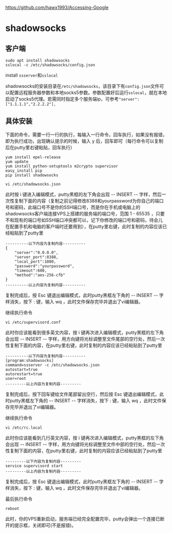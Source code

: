 https://github.com/hawx1993/Accessing-Google

# shadowsocks

## 客户端

```
sudo apt install shadowsocks
sslocal -c /etc/shadowsocks/config.json
```

install ``ssserver``和``sslocal``

shadowsocks的安装目录在``/etc/shadowsocks``，该目录下有``config.json``文件可以配置远程服务器参数和本地socks5参数。参数配置好后运行``sslocal``，就在本地启动了socks5代理。若需同时指定多个服务端ip，可参考``"server":["1.1.1.1","2.2.2.2"],``


## 具体安装

下面的命令，需要一行一行的执行，每输入一行命令，回车执行，如果没有报错，即为执行成功，出现确认提示的时候，输入 y 后，回车即可（每行命令可以复制后在putty里右键粘贴，回车执行）

```
yum install epel-release
yum update
yum install python-setuptools m2crypto supervisor
easy_install pip
pip install shadowsocks

vi /etc/shadowsocks.json
```

此时按 i 键进入编辑模式，putty黑框的左下角会出现 -- INSERT -- 字样，然后一次性复制下面的内容（复制之前记得修改8388和yourpassword为你自己的端口号和密码，此端口号不是你的SSH端口号，而是你在手机或电脑上的shadowsocks客户端连接VPS上搭建的服务端的端口号，范围 1 - 65535 ，只要不和现有的端口号如SSH端口冲突都可以，记下你修改的端口号和密码，待会儿在配置手机和电脑的客户端时还要用到），在putty里右键，此时复制的内容应该已经粘贴到了putty里

```
----------以下内容为复制内容----------
{
    "server":"0.0.0.0",
    "server_port":8388,
    "local_port":1080,
    "password":"yourpassword",
    "timeout":600,
    "method":"aes-256-cfb"
}
----------以上内容为复制内容----------
```

复制完成后，按 Esc 键退出编辑模式，此时putty黑框左下角的 -- INSERT -- 字样消失，按下 : 键，输入 wq ，此时文件保存完毕并退出了vi编辑器。

继续执行命令

```
vi /etc/supervisord.conf
```

此时你应该能看到很多英文内容，按 i 键再次进入编辑模式，putty黑框的左下角会出现 -- INSERT -- 字样，用方向键将光标调整至文件尾部的空行处，然后一次性复制下面的内容，在putty里右键，此时复制的内容应该已经粘贴到了putty里

```
----------以下内容为复制内容----------
[program:shadowsocks]
command=ssserver -c /etc/shadowsocks.json
autostart=true
autorestart=true
user=root
---------以上内容为复制内容---------
```

复制完成后，按下回车键给文件尾部留出空行，然后按 Esc 键退出编辑模式，此时putty黑框左下角的 -- INSERT -- 字样消失，按下 : 键，输入 wq ，此时文件保存完毕并退出了vi编辑器。

继续执行命令

```
vi /etc/rc.local
```

此时你应该能看到几行英文内容，按 i 键再次进入编辑模式，putty黑框的左下角会出现 -- INSERT -- 字样，用方向键将光标调整至文件中部的空行处，然后一次性复制下面的内容，在putty里右键，此时复制的内容应该已经粘贴到了putty里

```
---------以下内容为复制内容---------
service supervisord start
---------以上内容为复制内容---------
```

复制完成后，按 Esc 键退出编辑模式，此时putty黑框左下角的 -- INSERT -- 字样消失，按下 : 键，输入 wq ，此时文件保存完毕并退出了vi编辑器。

最后执行命令

```
reboot
```

此时，你的VPS重新启动，服务端已经完全配置完毕，putty会弹出一个连接已断开的提示框，关闭即可(不是报错)。
